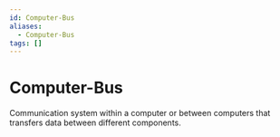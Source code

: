 ```yaml
---
id: Computer-Bus
aliases:
  - Computer-Bus
tags: []
---
```


# Computer-Bus
Communication system within a computer or between computers that transfers data between different components.

